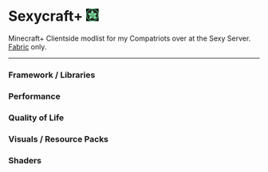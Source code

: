 # Sexycraft+ <img src="assets/cover.png" alt="logo" style="width:25px;height:25px;"> 
Minecraft+ Clientside modlist for my Compatriots over at the Sexy Server. [Fabric](https://fabricmc.net/) only.



---

### Framework / Libraries

### Performance

### Quality of Life

### Visuals / Resource Packs

### Shaders


